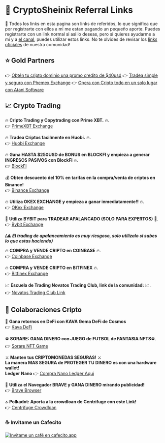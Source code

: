 # 🔗 CryptoSheinix Referral Links

👋 Todos los links en esta pagina son links de referidos, lo que significa que por registrarte con ellos a mi me estan pagando un pequeño aporte. Puedes registrarte con un link normal si asi lo deseas, pero si quieres ayudarme a mi y a [el canal](https://www.youtube.com/channel/UC423qnRwiJf4fLKAQ6Tlofg/), puedes utilizar estos links. No te olvides de revisar los [links oficiales](https://github.com/cryptosheinix/community-solidity) de nuestra comunidad!

## ⭐️ Gold Partners
👉 [Obtén tu cripto dominio una promo credito de $40usd](https://get.unstoppabledomains.com/cryptosheinix/?irclickid=SE8QvYR4AxyITgVTtF0KkW%3ALUkGQviT9tziB2g0&irpid=2786333&irgwc=1)
👉 [Tradea simple y seguro con Phemex Exchange](https://phemex.com/es/register?referralCode=FRS5H3)
👉 [Opera con Cripto todo en un solo lugar con Atani Software](https://atani.com/?r=CryptoSheinix)


## 📈 Crypto Trading

🔥 **Cripto Trading y Copytrading con Prime XBT.**  🔥.   
👉 [PrimeXBT Exchange](https://bit.ly/3BLmH0W) 

🔥 **Tradea Criptos facilmente en Huobi.**  🔥.   
👉 [Huobi Exchange](https://www.huobi.com/en-us/topic/double-reward/?invite_code=9zdx3223) 

🔥 **Gana HASTA $250USD de BONUS en BLOCKFI y empieza a generar  INGRESOS PASIVOS con BlockFi** 🔥.  
👉   [BlockFi](https://blockfi.com/CryptoSheinix) 

💰 **Obten descuento del 10% en tarifas en la compra/venta de criptos en Binance!**   
👉   [Binance Exchange](https://www.binance.com/es/register?ref=Y3XE8EA3)

🔥  **Utiliza OKEX EXCHANGE y empieza a ganar inmediatamente!!** 🔥.  
👉 [OKex Exchange](https://www.okex.com/join/6169845) 

🚀  **Utiliza BYBIT para TRADEAR APALANCADO (SOLO PARA EXPERTOS)** 🚀.  
👉 [Bybit Exchange](https://partner.bybit.com/b/cryptosheinix) 

**_(⚠️ El trading de apalancamiento es muy riesgoso, solo utilizalo si sabes lo que estas haciendo)_**

🔥  **COMPRA y VENDE CRIPTO en COINBASE** 🔥.  
👉   [Coinbase Exchange](https://www.coinbase.com/join/nuvren_6) 

🔥  **COMPRA y VENDE CRIPTO en BITFINEX** 🔥.  
👉  [Bitfinex Exchange](https://www.bitfinex.com/?refcode=jelPBX15) 

📈  **Escuela de Trading Novatos Trading Club, link de la comunidad:**  📈.  
👉   [Novatos Trading Club Link](https://www.novatostradingclub.com/conviertete-en-un-trader-ganador-crypto-sheinix/)

## 🚀 Colaboraciones Cripto

🤑  **Gana retornos en DeFi con KAVA Gema DeFi de Cosmos**    
👉   [Kava DeFi](https://bit.ly/3H2wr9M)

⚽️  **SORARE: GANA DINERO con JUEGO de FUTBOL de FANTASIA NFTS**⚽.  
👉   [Sorare NFT Game](https://sorare.pxf.io/cryptosheinix)  

⚔️  **Manten tus CRIPTOMONEDAS SEGURAS!** ⚔️  
__La manera MAS SEGURA de PROTEGER TU DINERO es con una hardware wallet!__  
**Ledger Nano** 👉   [Compra Nano Ledger Aqui](https://shop.ledger.com/?r=6966625b72c9)

💸  **Utiliza el Navegador BRAVE y GANA DINERO mirando publicidad!**    
👉   [Brave Browser](https://brave.com/itf854)

🔝  **Polkadot: Aporta a la crowdloan de Centrifuge con este Link!**    
👉   [Centrifuge Crowdloan](https://brave.com/itf854)

### ☕️ Invitame un Cafecito
[![Invitame un café en cafecito.app](https://cdn.cafecito.app/imgs/buttons/button_3.svg)](https://cafecito.app/sheinix)
